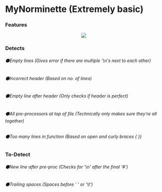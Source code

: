 # MyNorminette (Extremely basic)
### Features

<p align="center">
  <img src="https://i.imgur.com/AW9MLPw.jpg">
</p>



### Detects
###### ⚫Empty lines (Gives error if there are multiple '\n's next to each other)
###### ⚫Incorrect header (Based on no. of lines)
###### ⚫Empty line after header (Only checks if header is perfect)
###### ⚫All pre-processors at top of file (Technically only makes sure they're all together)
###### ⚫Too many lines in function (Based on open and curly braces { })

### To-Detect
###### ⚫New line after pre-proc (Checks for '\n' after the final '#')
###### ⚫Trailing spaces (Spaces before ' ' or '\t')
